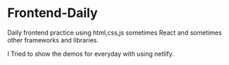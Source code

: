 # Frontend-Daily
Daily frontend practice using html,css,js sometimes React and sometimes other frameworks and libraries.


I Tried to show the demos for everyday with using netlify.